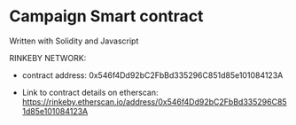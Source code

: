 # Campaign Smart contract

Written with Solidity and Javascript


RINKEBY NETWORK:
 - contract address: 0x546f4Dd92bC2FbBd335296C851d85e101084123A

 - Link to contract details on etherscan: https://rinkeby.etherscan.io/address/0x546f4Dd92bC2FbBd335296C851d85e101084123A
